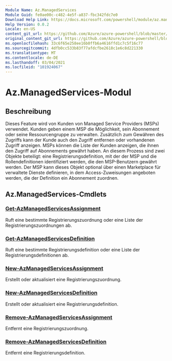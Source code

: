 ```yaml
---
Module Name: Az.ManagedServices
Module Guid: fe0ae00c-c482-4e5f-a837-fbc342fdc7e0
Download Help Link: https://docs.microsoft.com/powershell/module/az.managedservices
Help Version: 0.0.2
Locale: en-US
content_git_url: https://github.com/Azure/azure-powershell/blob/master/src/ManagedServices/ManagedServices/help/Az.ManagedServices.md
original_content_git_url: https://github.com/Azure/azure-powershell/blob/master/src/ManagedServices/ManagedServices/help/Az.ManagedServices.md
ms.openlocfilehash: 33c6f65e258ee16b0ffb6a4616ffd1c7c5f16c77
ms.sourcegitcommit: 4dfb0cc533b83f77afdcfbe2618c1e6c8d221330
ms.translationtype: MT
ms.contentlocale: de-DE
ms.lasthandoff: 03/04/2021
ms.locfileid: "101924067"
---
```

# Az.ManagedServices-Modul
## Beschreibung
Dieses Feature wird von Kunden von Managed Service Providers (MSPs) verwendet. Kunden geben einem MSP die Möglichkeit, sein Abonnement oder seine Ressourcengruppe zu verwalten. Zusätzlich zum Gewähren des Zugriffs kann der Kunde auch den Zugriff entfernen oder vorhandenen Zugriff anzeigen. MSPs können die Liste der Kunden anzeigen, die ihnen den Zugriff auf Abonnements gewährt haben. An diesem Prozess sind zwei Objekte beteiligt: eine Registrierungsdefinition, mit der der MSP und die Rollendefinitionen identifiziert werden, die den MSP-Benutzern gewährt werden. Der MSP kann dieses Objekt optional über einen Marketplace für verwaltete Dienste definieren, in dem Access-Zuweisungen angeboten werden, die der Definition ein Abonnement zuordnen.

## Az.ManagedServices-Cmdlets
### [Get-AzManagedServicesAssignment](Get-AzManagedServicesAssignment.md)
Ruft eine bestimmte Registrierungszuordnung oder eine Liste der Registrierungszuordnungen ab.

### [Get-AzManagedServicesDefinition](Get-AzManagedServicesDefinition.md)
Ruft eine bestimmte Registrierungsdefinition oder eine Liste der Registrierungsdefinitionen ab.

### [New-AzManagedServicesAssignment](New-AzManagedServicesAssignment.md)
Erstellt oder aktualisiert eine Registrierungszuordnung.

### [New-AzManagedServicesDefinition](New-AzManagedServicesDefinition.md)
Erstellt oder aktualisiert eine Registrierungsdefinition.

### [Remove-AzManagedServicesAssignment](Remove-AzManagedServicesAssignment.md)
Entfernt eine Registrierungszuordnung.

### [Remove-AzManagedServicesDefinition](Remove-AzManagedServicesDefinition.md)
Entfernt eine Registrierungsdefinition.
